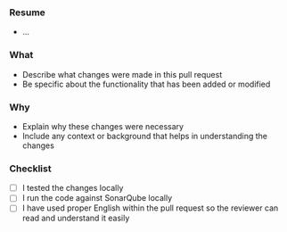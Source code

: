 ### Resume
- ...

### What
- Describe what changes were made in this pull request
- Be specific about the functionality that has been added or modified

### Why
- Explain why these changes were necessary
- Include any context or background that helps in understanding the changes

### Checklist
- [ ] I tested the changes locally
- [ ] I run the code against SonarQube locally
- [ ] I have used proper English within the pull request so the reviewer can read and understand it easily
